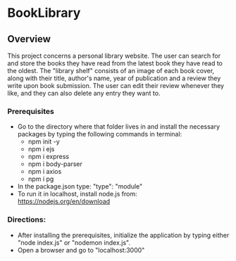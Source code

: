 # BookLibrary
## Overview
This project concerns a personal library website. The user can search for and store the books they have read from the latest book they have read to the oldest.
The "library shelf" consists of an image of each book cover, along with their title, author's name, year of publication and a review they write upon book submission.
The user can edit their review whenever they like, and they can also delete any entry they want to.
### Prerequisites
- Go to the directory where that folder lives in and install the necessary packages by typing the following commands in terminal:
  - npm init -y
  - npm i ejs
  - npm i express
  - npm i body-parser
  - npm i axios
  - npm i pg
- In the package.json type: "type": "module"
- To run it in localhost, install node.js from: https://nodejs.org/en/download
### Directions:
- After installing the prerequisites, initialize the application by typing either "node index.js" or "nodemon index.js".
- Open a browser and go to "localhost:3000"
